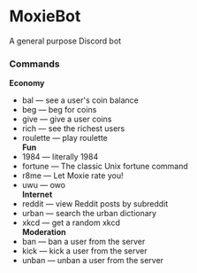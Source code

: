 # MoxieBot
A general purpose Discord bot
### Commands  
<b>Economy</b>  
- bal  — see a user's coin balance  
- beg   —   beg for coins  
-  give    — give a user coins  
-  rich —    see the richest users  
-  roulette —  play roulette  
<b>Fun</b>  
- 1984  —  literally 1984  
- fortune  — The classic Unix fortune command  
-  r8me    —  Let Moxie rate you!  
- uwu  — owo  
<b>Internet</b>  
- reddit —  view Reddit posts by subreddit  
- urban  —  search the urban dictionary  
-  xkcd   —  get a random xkcd  
<b>Moderation</b>  
-  ban —  ban a user from the server  
-  kick  — kick a user from the server  
-  unban  — unban a user from the server  